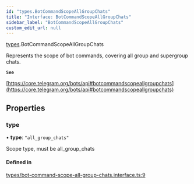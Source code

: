 ```yaml
---
id: "types.BotCommandScopeAllGroupChats"
title: "Interface: BotCommandScopeAllGroupChats"
sidebar_label: "BotCommandScopeAllGroupChats"
custom_edit_url: null
---
```


[types](../modules/types.md).BotCommandScopeAllGroupChats

Represents the scope of bot commands, covering all group and supergroup chats.

**`See`**

[https://core.telegram.org/bots/api#botcommandscopeallgroupchats](https://core.telegram.org/bots/api#botcommandscopeallgroupchats)

## Properties

### type

• **type**: ``"all_group_chats"``

Scope type, must be all_group_chats

#### Defined in

[types/bot-command-scope-all-group-chats.interface.ts:9](https://github.com/DeityLamb/telegramjs/blob/32b4cca/packages/common/lib/interfaces/types/bot-command-scope-all-group-chats.interface.ts#L9)
